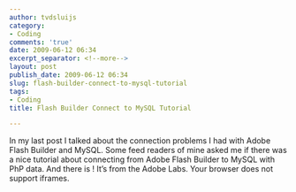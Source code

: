 ```yaml
---
author: tvdsluijs
category:
- Coding
comments: 'true'
date: 2009-06-12 06:34
excerpt_separator: <!--more-->
layout: post
publish_date: 2009-06-12 06:34
slug: flash-builder-connect-to-mysql-tutorial
tags:
- Coding
title: Flash Builder Connect to MySQL Tutorial

---
```

In my last post I talked about the connection problems I had with Adobe Flash
Builder and MySQL. Some feed readers of mine asked me if there was a nice
tutorial about connecting from Adobe Flash Builder to MySQL with PhP data. And
there is ! It’s from the Adobe Labs. Your browser does not support iframes.

